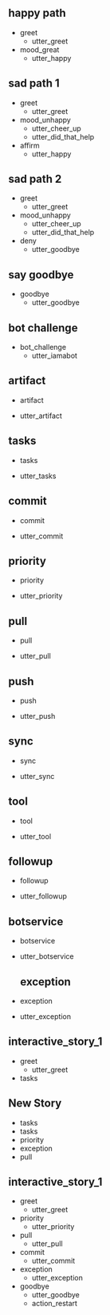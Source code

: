 ## happy path
* greet
  - utter_greet
* mood_great
  - utter_happy

## sad path 1
* greet
  - utter_greet
* mood_unhappy
  - utter_cheer_up
  - utter_did_that_help
* affirm
  - utter_happy

## sad path 2
* greet
  - utter_greet
* mood_unhappy
  - utter_cheer_up
  - utter_did_that_help
* deny
  - utter_goodbye

## say goodbye
* goodbye
  - utter_goodbye

## bot challenge
* bot_challenge
  - utter_iamabot

## artifact
* artifact 
 - utter_artifact

## tasks
* tasks 
 - utter_tasks

## commit
* commit 
 - utter_commit

## priority
* priority 
 - utter_priority

 ## pull
* pull 
 - utter_pull

 ## push
* push 
 - utter_push

 ## sync
* sync 
 - utter_sync

  ## tool
* tool 
 - utter_tool

  ## followup
* followup 
 - utter_followup

  ## botservice
* botservice 
 - utter_botservice

   ## exception
* exception 
 - utter_exception

## interactive_story_1
* greet
    - utter_greet
* tasks

## New Story

* tasks
* tasks
* priority
* exception
* pull

## interactive_story_1
* greet
    - utter_greet
* priority
    - utter_priority
* pull
    - utter_pull
* commit
    - utter_commit
* exception
    - utter_exception
* goodbye
    - utter_goodbye
    - action_restart
